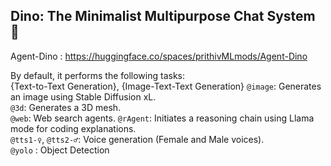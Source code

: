 ## Dino: The Minimalist Multipurpose Chat System 🌠
Agent-Dino : https://huggingface.co/spaces/prithivMLmods/Agent-Dino

By default, it performs the following tasks:  
{Text-to-Text Generation},  {Image-Text-Text Generation}
`@image`: Generates an image using Stable Diffusion xL.  
 `@3d`: Generates a 3D mesh.  
 `@web`: Web search agents.
 `@rAgent`: Initiates a reasoning chain using Llama mode for coding explanations.  
 `@tts1-♀`, `@tts2-♂`: Voice generation (Female and Male voices).  
`@yolo` : Object Detection
